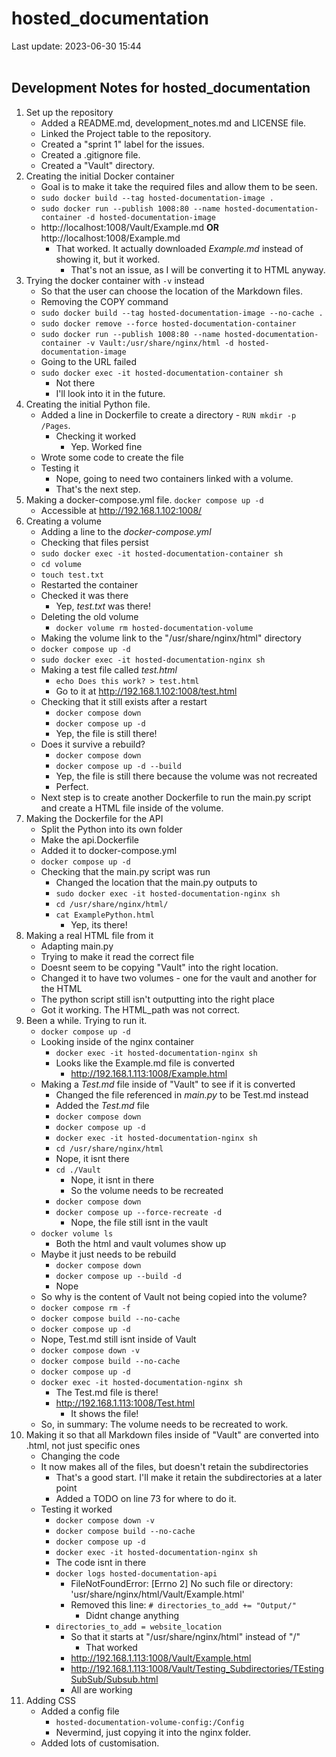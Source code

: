 # hosted_documentation

Last update: 2023-06-30 15:44
<br><br>

## Development Notes for hosted_documentation

1. Set up the repository
    - Added a README.md, development_notes.md and LICENSE file.
    - Linked the Project table to the repository.
    - Created a "sprint 1" label for the issues.
    - Created a .gitignore file.
    - Created a "Vault" directory.
2. Creating the initial Docker container
    - Goal is to make it take the required files and allow them to be seen.
    - ` sudo docker build --tag hosted-documentation-image . `
    - ` sudo docker run --publish 1008:80 --name hosted-documentation-container -d hosted-documentation-image `
    - http://localhost:1008/Vault/Example.md **OR** http://localhost:1008/Example.md
        - That worked. It actually downloaded *Example.md* instead of showing it, but it worked.
            - That's not an issue, as I will be converting it to HTML anyway.
3. Trying the docker container with ` -v ` instead
    - So that the user can choose the location of the Markdown files.
    - Removing the COPY command
    - ` sudo docker build --tag hosted-documentation-image --no-cache . `
    - ` sudo docker remove --force hosted-documentation-container `
    - ` sudo docker run --publish 1008:80 --name hosted-documentation-container -v Vault:/usr/share/nginx/html -d hosted-documentation-image `
    - Going to the URL failed
    - ` sudo docker exec -it hosted-documentation-container sh `
        - Not there
        - I'll look into it in the future.
4. Creating the initial Python file.
    - Added a line in Dockerfile to create a directory - ` RUN mkdir -p /Pages `.
        - Checking it worked
            - Yep. Worked fine
    - Wrote some code to create the file
    - Testing it
        - Nope, going to need two containers linked with a volume.
        - That's the next step.
5. Making a docker-compose.yml file.
    ` docker compose up -d `
    - Accessible at http://192.168.1.102:1008/
6. Creating a volume
    - Adding a line to the *docker-compose.yml*
    - Checking that files persist
    - ` sudo docker exec -it hosted-documentation-container sh `
    - ` cd volume `
    - ` touch test.txt `
    - Restarted the container
    - Checked it was there
        - Yep, *test.txt* was there!
    - Deleting the old volume
        - ` docker volume rm hosted-documentation-volume `
    - Making the volume link to the "/usr/share/nginx/html" directory
    - ` docker compose up -d `
    - ` sudo docker exec -it hosted-documentation-nginx sh `
    - Making a test file called *test.html*
        - ` echo Does this work? > test.html `
        - Go to it at http://192.168.1.102:1008/test.html
    - Checking that it still exists after a restart
        - ` docker compose down `
        - ` docker compose up -d `
        - Yep, the file is still there!
    - Does it survive a rebuild?
        - ` docker compose down `
        - ` docker compose up -d --build `
        - Yep, the file is still there because the volume was not recreated
        - Perfect.
    - Next step is to create another Dockerfile to run the main.py script and create a HTML file inside of the volume.
7. Making the Dockerfile for the API
    - Split the Python into its own folder
    - Make the api.Dockerfile
    - Added it to docker-compose.yml
    - ` docker compose up -d `
    - Checking that the main.py script was run
        - Changed the location that the main.py outputs to
        - ` sudo docker exec -it hosted-documentation-nginx sh `
        - ` cd /usr/share/nginx/html/ `
        - ` cat ExamplePython.html `
            - Yep, its there!
8. Making a real HTML file from it
    - Adapting main.py
    - Trying to make it read the correct file
    - Doesnt seem to be copying "Vault" into the right location.
    - Changed it to have two volumes - one for the vault and another for the HTML
    - The python script still isn't outputting into the right place
    - Got it working. The HTML_path was not correct.
9. Been a while. Trying to run it.
    - ` docker compose up -d `
    - Looking inside of the nginx container
        - ` docker exec -it hosted-documentation-nginx sh `
        - Looks like the Example.md file is converted
            - http://192.168.1.113:1008/Example.html
    - Making a *Test.md* file inside of "Vault" to see if it is converted
        - Changed the file referenced in *main.py* to be Test.md instead
        - Added the *Test.md* file
        - ` docker compose down `
        - ` docker compose up -d `
        - ` docker exec -it hosted-documentation-nginx sh `
        - ` cd /usr/share/nginx/html `
        - Nope, it isnt there
        - ` cd ./Vault `
            - Nope, it isnt in there
            - So the volume needs to be recreated
        - ` docker compose down `
        - ` docker compose up --force-recreate -d `
            - Nope, the file still isnt in the vault
    - ` docker volume ls `
        - Both the html and vault volumes show up
    - Maybe it just needs to be rebuild
        - ` docker compose down `
        - ` docker compose up --build -d `
        - Nope
    - So why is the content of Vault not being copied into the volume?
    - ` docker compose rm -f `
    - ` docker compose build --no-cache `
    - ` docker compose up -d `
    - Nope, Test.md still isnt inside of Vault
    - ` docker compose down -v `
    - ` docker compose build --no-cache `
    - ` docker compose up -d `
    - ` docker exec -it hosted-documentation-nginx sh `
        - The Test.md file is there!
        - http://192.168.1.113:1008/Test.html
            - It shows the file!
    - So, in summary: The volume needs to be recreated to work.
10. Making it so that all Markdown files inside of "Vault" are converted into .html, not just specific ones
    - Changing the code
    - It now makes all of the files, but doesn't retain the subdirectories
        - That's a good start. I'll make it retain the subdirectories at a later point
        - Added a TODO on line 73 for where to do it.
    - Testing it worked
        - ` docker compose down -v `
        - ` docker compose build --no-cache `
        - ` docker compose up -d `
        - ` docker exec -it hosted-documentation-nginx sh `
        - The code isnt in there
        - ` docker logs hosted-documentation-api `
            - FileNotFoundError: [Errno 2] No such file or directory: 'usr/share/nginx/html/Vault/Example.html'
            - Removed this line: ` # directories_to_add += "Output/" `
                - Didnt change anything
        - ` directories_to_add = website_location `
            - So that it starts at "/usr/share/nginx/html" instead of "/"
                - That worked
            - http://192.168.1.113:1008/Vault/Example.html
            - http://192.168.1.113:1008/Vault/Testing_Subdirectories/TEstingSubSub/Subsub.html
            - All are working
11. Adding CSS
    - Added a config file
        - ` hosted-documentation-volume-config:/Config `
        - Nevermind, just copying it into the nginx folder.
    - Added lots of customisation.

